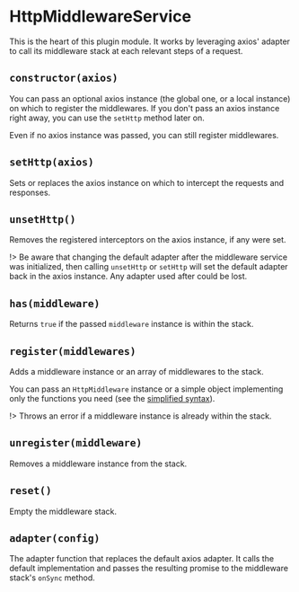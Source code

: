 # HttpMiddlewareService

This is the heart of this plugin module. It works by leveraging axios' adapter to call its middleware stack at each relevant steps of a request.

## `constructor(axios)`

You can pass an optional axios instance (the global one, or a local instance) on which to register the middlewares. If you don't pass an axios instance right away, you can use the `setHttp` method later on.

Even if no axios instance was passed, you can still register middlewares.

## `setHttp(axios)`

Sets or replaces the axios instance on which to intercept the requests and responses.

## `unsetHttp()`

Removes the registered interceptors on the axios instance, if any were set.

!> Be aware that changing the default adapter after the middleware service was initialized, then calling `unsetHttp` or `setHttp` will set the default adapter back in the axios instance. Any adapter used after could be lost.

## `has(middleware)`

Returns `true` if the passed `middleware` instance is within the stack.

## `register(middlewares)`

Adds a middleware instance or an array of middlewares to the stack.

You can pass an `HttpMiddleware` instance or a simple object implementing only the functions you need (see the [simplified syntax](simplified-syntax.md)).

!> Throws an error if a middleware instance is already within the stack.

## `unregister(middleware)`

Removes a middleware instance from the stack.

## `reset()`

Empty the middleware stack.

## `adapter(config)`

The adapter function that replaces the default axios adapter. It calls the default implementation and passes the resulting promise to the middleware stack's `onSync` method.

